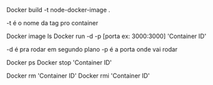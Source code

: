 Docker build -t node-docker-image .

-t é o nome da tag pro container

Docker image ls
Docker run -d -p [porta ex: 3000:3000] 'Container ID'

-d é pra rodar em segundo plano
-p é a porta onde vai rodar

Docker ps
Docker stop 'Container ID'

Docker rm 'Container ID'
Docker rmi 'Container ID'